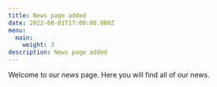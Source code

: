 ```yaml
---
title: News page added
date: 2022-08-01T17:00:00.000Z
menu:
  main:
    weight: 3
description: News page added
---
```

Welcome to our news page. Here you will find all of our news.
